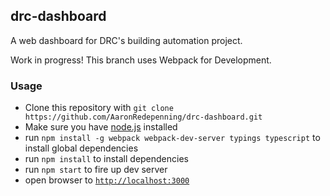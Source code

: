 ## drc-dashboard

A web dashboard for DRC's building automation project.

Work in progress! This branch uses Webpack for Development.

### Usage
- Clone this repository with `git clone https://github.com/AaronRedepenning/drc-dashboard.git`
- Make sure you have [node.js](https://nodejs.org/) installed
- run `npm install -g webpack webpack-dev-server typings typescript` to install global dependencies
- run `npm install` to install dependencies
- run `npm start` to fire up dev server
- open browser to [`http://localhost:3000`](http://localhost:3000)